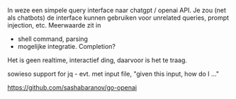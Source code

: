 In weze een simpele query interface naar chatgpt / openai API. Je zou (net als chatbots) de interface kunnen gebruiken voor unrelated queries, prompt injection, etc.
Meerwaarde zit in
- shell command, parsing
- mogelijke integratie. Completion?

Het is geen realtime, interactief ding, daarvoor is het te traag.

sowieso support for jq - evt. met input file, "given this input, how do I ..."

https://github.com/sashabaranov/go-openai
